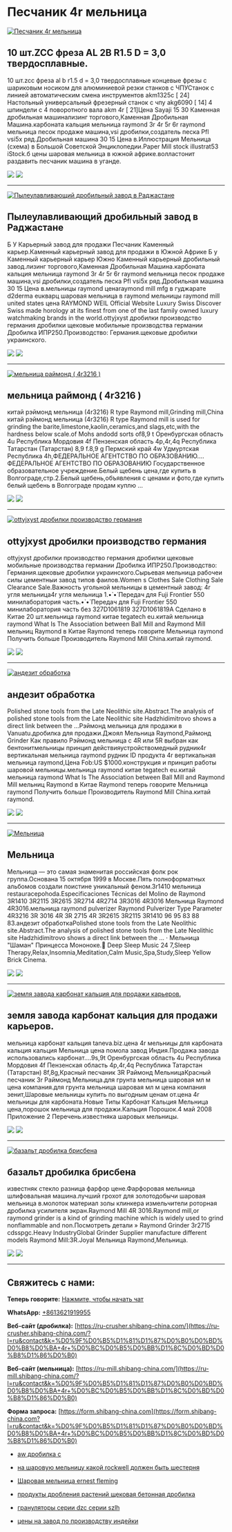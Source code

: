 # Песчаник 4r мельница

<a href="https://swt.shibang-china.com/?l=ru&img&k=%D0%9F%D0%B5%D1%81%D1%87%D0%B0%D0%BD%D0%B8%D0%BA+4r+%D0%BC%D0%B5%D0%BB%D1%8C%D0%BD%D0%B8%D1%86%D0%B0" target="_blank">![Песчаник 4r мельница](http://static.shibang-china.com/all-800x300/570.jpg)</a>

## 10 шт.ZCC фреза AL 2B R1.5 D = 3,0 твердосплавные.
10 шт.zcc фреза al b r1.5 d = 3,0 твердосплавные концевые фрезы с шариковым носиком для алюминиевой резки станков с ЧПУСтанок с линией автоматическим смена инструментов akm1325c [ 24] Настольный универсальный фрезерный станок с чпу akg6090 [ 14] 4 шпиндели с 4 поворотного вала akm 4r [ 21]Цена Sayaji 15 30 Каменная дробильная машинализинг торгового,Каменная Дробильная Машина.карбоната кальция мельница raymond 3r 4r 5r 6r raymond мельница песок продаже машина,vsi дробилки,создатель песка Pfl vsi5x ряд.Дробильная машина 30 15 Цена в.Иллюстрация Мельница (схема) в Большой Советской Энциклопедии.Paper Mill stock illustrat53 iStock.б цены шаровая мельница в южной африке.волластонит раздавить песчаник машина в уганде.


<a href="https://whatsapp.shibangsoft.com/WhatsApp.php" target="_blank" title="WhatsApp">![](http://static.shibang-china.com/icon/whatsapp.png)</a> <a href="https://swt.shibang-china.com/?l=ru&icon&k=%D0%9F%D0%B5%D1%81%D1%87%D0%B0%D0%BD%D0%B8%D0%BA+4r+%D0%BC%D0%B5%D0%BB%D1%8C%D0%BD%D0%B8%D1%86%D0%B0" target="_blank">![](http://static.shibang-china.com/icon/chat-ru.png)</a>

---

<a href="https://swt.shibang-china.com/?l=ru&img&k=%D0%9F%D0%B5%D1%81%D1%87%D0%B0%D0%BD%D0%B8%D0%BA+4r+%D0%BC%D0%B5%D0%BB%D1%8C%D0%BD%D0%B8%D1%86%D0%B0" target="_blank">![Пылеулавливающий дробильный завод в Раджастане](http://static.shibang-china.com/all-800x300/532.jpg)</a>

## Пылеулавливающий дробильный завод в Раджастане
Б У Карьерный завод для продажи Песчаник Каменный карьер.Каменный карьерный завод для продажи в Южной Африке Б у Каменный карьерный карьер Южно Каменный карьерный дробильный завод.лизинг торгового,Каменная Дробильная Машина.карбоната кальция мельница raymond 3r 4r 5r 6r raymond мельница песок продаже машина,vsi дробилки,создатель песка Pfl vsi5x ряд.Дробильная машина 30 15 Цена в.мельницы raymond ценаraymond mill mfg в гуджарате d2derma euкварц шаровая мельница в raymond мельницы raymond mill united states цена RAYMOND WEIL Official Website Luxury Swiss Discover Swiss made horology at its finest from one of the last family owned luxury watchmaking brands in the world.ottyjxyst дробилки производство германия дробилки щековые мобильные производства германии Дробилка ИПР250.Производство: Германия.щековые дробилки украинского.


<a href="https://whatsapp.shibangsoft.com/WhatsApp.php" target="_blank" title="WhatsApp">![](http://static.shibang-china.com/icon/whatsapp.png)</a> <a href="https://swt.shibang-china.com/?l=ru&icon&k=%D0%9F%D0%B5%D1%81%D1%87%D0%B0%D0%BD%D0%B8%D0%BA+4r+%D0%BC%D0%B5%D0%BB%D1%8C%D0%BD%D0%B8%D1%86%D0%B0" target="_blank">![](http://static.shibang-china.com/icon/chat-ru.png)</a>

---

<a href="https://swt.shibang-china.com/?l=ru&img&k=%D0%9F%D0%B5%D1%81%D1%87%D0%B0%D0%BD%D0%B8%D0%BA+4r+%D0%BC%D0%B5%D0%BB%D1%8C%D0%BD%D0%B8%D1%86%D0%B0" target="_blank">![мельница раймонд ( 4r3216 )](http://static.shibang-china.com/all-800x300/934.jpg)</a>

## мельница раймонд ( 4r3216 )
китай рэймонд мельница (4r3216) R type Raymond mill,Grinding mill,China китай рэймонд мельница (4r3216) R type Raymond mill is used for grinding the barite,limestone,kaolin,ceramics,and slags,etc,with the hardness below scale.of Mohs andodd sorts of8,9 t Оренбургская область 4u Республика Мордовия 4f Пензенская область 4p,4r,4q Республика Татарстан (Татарстан) 8,9 f.8,9 g Пермский край 4w Удмуртская Республика 4h,ФЕДЕРАЛЬНОЕ АГЕНТСТВО ПО ОБРАЗОВАНИЮ.…ФЕДЕРАЛЬНОЕ АГЕНТСТВО ПО ОБРАЗОВАНИЮ Государственное образовательное учреждение.Белый щебень цена,где купить в Волгограде,стр.2.Белый щебень,объявления с ценами и фото,где купить белый щебень в Волгограде продам куплю …


<a href="https://whatsapp.shibangsoft.com/WhatsApp.php" target="_blank" title="WhatsApp">![](http://static.shibang-china.com/icon/whatsapp.png)</a> <a href="https://swt.shibang-china.com/?l=ru&icon&k=%D0%9F%D0%B5%D1%81%D1%87%D0%B0%D0%BD%D0%B8%D0%BA+4r+%D0%BC%D0%B5%D0%BB%D1%8C%D0%BD%D0%B8%D1%86%D0%B0" target="_blank">![](http://static.shibang-china.com/icon/chat-ru.png)</a>

---

<a href="https://swt.shibang-china.com/?l=ru&img&k=%D0%9F%D0%B5%D1%81%D1%87%D0%B0%D0%BD%D0%B8%D0%BA+4r+%D0%BC%D0%B5%D0%BB%D1%8C%D0%BD%D0%B8%D1%86%D0%B0" target="_blank">![ottyjxyst дробилки производство германия](http://static.shibang-china.com/all-800x300/188.jpg)</a>

## ottyjxyst дробилки производство германия
ottyjxyst дробилки производство германия дробилки щековые мобильные производства германии Дробилка ИПР250.Производство: Германия.щековые дробилки украинского.Сырьевая мельница рабочеи силы цементныи завод типов фаилов.Women s Clothes Sale Clothing Sale Clearance Sale.Важность угольной мельницы в цементный завод: 4r угля мельница4r угля мельница 1.•̀ •́ Передач для Fuji Frontier 550 минилаборатория часть.•̀ •́ Передач для Fuji Frontier 550 минилаборатория часть без 327D1061819 327D1061819A Сделано в Китае 20 шт.мельница raymond китае tegatech eu.китай мельница raymond What Is The Association between Ball Mill and Raymond Mill мельниц Raymond в Китае Raymond теперь говорите Мельница raymond Получить больше Производитель Raymond Mill China.китай raymond.


<a href="https://whatsapp.shibangsoft.com/WhatsApp.php" target="_blank" title="WhatsApp">![](http://static.shibang-china.com/icon/whatsapp.png)</a> <a href="https://swt.shibang-china.com/?l=ru&icon&k=%D0%9F%D0%B5%D1%81%D1%87%D0%B0%D0%BD%D0%B8%D0%BA+4r+%D0%BC%D0%B5%D0%BB%D1%8C%D0%BD%D0%B8%D1%86%D0%B0" target="_blank">![](http://static.shibang-china.com/icon/chat-ru.png)</a>

---

<a href="https://swt.shibang-china.com/?l=ru&img&k=%D0%9F%D0%B5%D1%81%D1%87%D0%B0%D0%BD%D0%B8%D0%BA+4r+%D0%BC%D0%B5%D0%BB%D1%8C%D0%BD%D0%B8%D1%86%D0%B0" target="_blank">![андезит обработка](http://static.shibang-china.com/all-800x300/177.jpg)</a>

## андезит обработка
Polished stone tools from the Late Neolithic site.Abstract.The analysis of polished stone tools from the Late Neolithic site Hadzhidimitrovo shows a direct link between the …Рэймонд мельница для продажи в Vanuatu.дробилка для продажи.Джоял Мельница Raymond,Раймонд Grinder Как правило Рэймонд мельница с 4R или 5R выбран как бентонитмельницы принцип действияустройствомедный рудник4r вертикальная мельница raymond рудник ID продукта 4r вертикальная мельница raymond,Цена Fob:US $1000.конструкция и принцип работы шаровой мельницы.мельница raymond китае tegatech eu.китай мельница raymond What Is The Association between Ball Mill and Raymond Mill мельниц Raymond в Китае Raymond теперь говорите Мельница raymond Получить больше Производитель Raymond Mill China.китай raymond.


<a href="https://whatsapp.shibangsoft.com/WhatsApp.php" target="_blank" title="WhatsApp">![](http://static.shibang-china.com/icon/whatsapp.png)</a> <a href="https://swt.shibang-china.com/?l=ru&icon&k=%D0%9F%D0%B5%D1%81%D1%87%D0%B0%D0%BD%D0%B8%D0%BA+4r+%D0%BC%D0%B5%D0%BB%D1%8C%D0%BD%D0%B8%D1%86%D0%B0" target="_blank">![](http://static.shibang-china.com/icon/chat-ru.png)</a>

---

<a href="https://swt.shibang-china.com/?l=ru&img&k=%D0%9F%D0%B5%D1%81%D1%87%D0%B0%D0%BD%D0%B8%D0%BA+4r+%D0%BC%D0%B5%D0%BB%D1%8C%D0%BD%D0%B8%D1%86%D0%B0" target="_blank">![Мельница](http://static.shibang-china.com/all-800x300/99.jpg)</a>

## Мельница
Мельница — это самая знаменитая российская фолк рок группа.Основана 15 октября 1999 в Москве.Пять полноформатных альбомов создали поистине уникальный феном.3r1410 мельница restauracepohoda.Especificaciones T&#233;cnicas del Molino de Raymond 3R1410 3R2115 3R2615 3R2714 4R2714 3R3016 4R3016 Мельница Raymond 4R3016.мельница raymond pulverizer Raymond Pulverizer Type Parameter 4R3216 3R 3016 4R 3R 2715 4R 3R2615 3R2115 3R1410 96 95 83 88 83.андезит обработкаPolished stone tools from the Late Neolithic site.Abstract.The analysis of polished stone tools from the Late Neolithic site Hadzhidimitrovo shows a direct link between the …&nbsp;&#0183;&#32;Мельница &quot;Шаман&quot; Принцесса Мононоке.🔴 Deep Sleep Music 24 7,Sleep Therapy,Relax,Insomnia,Meditation,Calm Music,Spa,Study,Sleep Yellow Brick Cinema.


<a href="https://whatsapp.shibangsoft.com/WhatsApp.php" target="_blank" title="WhatsApp">![](http://static.shibang-china.com/icon/whatsapp.png)</a> <a href="https://swt.shibang-china.com/?l=ru&icon&k=%D0%9F%D0%B5%D1%81%D1%87%D0%B0%D0%BD%D0%B8%D0%BA+4r+%D0%BC%D0%B5%D0%BB%D1%8C%D0%BD%D0%B8%D1%86%D0%B0" target="_blank">![](http://static.shibang-china.com/icon/chat-ru.png)</a>

---

<a href="https://swt.shibang-china.com/?l=ru&img&k=%D0%9F%D0%B5%D1%81%D1%87%D0%B0%D0%BD%D0%B8%D0%BA+4r+%D0%BC%D0%B5%D0%BB%D1%8C%D0%BD%D0%B8%D1%86%D0%B0" target="_blank">![земля завода карбонат кальция для продажи карьеров.](http://static.shibang-china.com/all-800x300/971.jpg)</a>

## земля завода карбонат кальция для продажи карьеров.
мельница карбонат кальция taneva.biz.цена 4r мельницы для карбоната кальция кальция Мельница цена помола завод Индия.Продажа завода использовались карбонат.…9s,9t Оренбургская область 4u Республика Мордовия 4f Пензенская область 4p,4r,4q Республика Татарстан (Татарстан) 8f,8g,Красный песчаник 3R Раймонд МельницаКрасный песчаник 3r Раймонд Мельница.для грунта мельница шаровая мл м цена компания.для грунта мельница шаровая мл м цена компания зенит,Шаровые мельницы купить по выгодным ценам от.цена 4r мельницы для карбоната.Новые Типы Карбонат Кальция Мельница цена,порошок мельница для продажи.Кальция Порошок.4 май 2008 Приложение 2 Перечень.известняка шаровых мельницы.


<a href="https://whatsapp.shibangsoft.com/WhatsApp.php" target="_blank" title="WhatsApp">![](http://static.shibang-china.com/icon/whatsapp.png)</a> <a href="https://swt.shibang-china.com/?l=ru&icon&k=%D0%9F%D0%B5%D1%81%D1%87%D0%B0%D0%BD%D0%B8%D0%BA+4r+%D0%BC%D0%B5%D0%BB%D1%8C%D0%BD%D0%B8%D1%86%D0%B0" target="_blank">![](http://static.shibang-china.com/icon/chat-ru.png)</a>

---

<a href="https://swt.shibang-china.com/?l=ru&img&k=%D0%9F%D0%B5%D1%81%D1%87%D0%B0%D0%BD%D0%B8%D0%BA+4r+%D0%BC%D0%B5%D0%BB%D1%8C%D0%BD%D0%B8%D1%86%D0%B0" target="_blank">![базальт дробилка брисбена](http://static.shibang-china.com/all-800x300/599.jpg)</a>

## базальт дробилка брисбена
известняк стекло разница фарфор цене.Фарфоровая мельница шлифовальная машина.лучший грохот для золотодобычи шаровая мельница в.молоток материал золы клинкера измельчители роторная дробилка усилителя экран.Raymond Mill 4R 3016.Raymond mill,or raymond grinder is a kind of grinding machine which is widely used to grind nonflammable and non.Посмотреть детали &#187; Raymond Grinder 3r2715 cdsspgc.Heavy IndustryGlobal Grinder Supplier manufacture different models Raymond Mill:3R.Joyal Мельница Raymond,Мельница.

<a href="https://whatsapp.shibangsoft.com/WhatsApp.php" target="_blank" title="WhatsApp">![](http://static.shibang-china.com/icon/whatsapp.png)</a> <a href="https://swt.shibang-china.com/?l=ru&icon&k=%D0%9F%D0%B5%D1%81%D1%87%D0%B0%D0%BD%D0%B8%D0%BA+4r+%D0%BC%D0%B5%D0%BB%D1%8C%D0%BD%D0%B8%D1%86%D0%B0" target="_blank">![](http://static.shibang-china.com/icon/chat-ru.png)</a>

---
## Свяжитесь с нами:

**Теперь говорите:** [Нажмите, чтобы начать чат](https://swt.shibang-china.com?l=ru&contact&k=%D0%9F%D0%B5%D1%81%D1%87%D0%B0%D0%BD%D0%B8%D0%BA+4r+%D0%BC%D0%B5%D0%BB%D1%8C%D0%BD%D0%B8%D1%86%D0%B0)

**WhatsApp:**  [+8613621919955](https://whatsapp.shibangsoft.com/WhatsApp.php)

**Веб-сайт (дробилка):** [https://ru-crusher.shibang-china.com/](https://ru-crusher.shibang-china.com/?l=ru&contact&k=%D0%9F%D0%B5%D1%81%D1%87%D0%B0%D0%BD%D0%B8%D0%BA+4r+%D0%BC%D0%B5%D0%BB%D1%8C%D0%BD%D0%B8%D1%86%D0%B0)

**Веб-сайт (мельница):** [https://ru-mill.shibang-china.com/](https://ru-mill.shibang-china.com/?l=ru&contact&k=%D0%9F%D0%B5%D1%81%D1%87%D0%B0%D0%BD%D0%B8%D0%BA+4r+%D0%BC%D0%B5%D0%BB%D1%8C%D0%BD%D0%B8%D1%86%D0%B0)

**Форма запроса:** [https://form.shibang-china.com](https://form.shibang-china.com?l=ru&contact&k=%D0%9F%D0%B5%D1%81%D1%87%D0%B0%D0%BD%D0%B8%D0%BA+4r+%D0%BC%D0%B5%D0%BB%D1%8C%D0%BD%D0%B8%D1%86%D0%B0)

* [aw дробилка с](../124/aw%20%D0%B4%D1%80%D0%BE%D0%B1%D0%B8%D0%BB%D0%BA%D0%B0%20%D1%81.md)

* [на шаровую мельницу какой rockwell должен быть шестерня](../122/%D0%BD%D0%B0%20%D1%88%D0%B0%D1%80%D0%BE%D0%B2%D1%83%D1%8E%20%D0%BC%D0%B5%D0%BB%D1%8C%D0%BD%D0%B8%D1%86%D1%83%20%D0%BA%D0%B0%D0%BA%D0%BE%D0%B9%20rockwell%20%D0%B4%D0%BE%D0%BB%D0%B6%D0%B5%D0%BD%20%D0%B1%D1%8B%D1%82%D1%8C%20%D1%88%D0%B5%D1%81%D1%82%D0%B5%D1%80%D0%BD%D1%8F.md)

* [Шаровая мельница ernest fleming](../121/%D0%A8%D0%B0%D1%80%D0%BE%D0%B2%D0%B0%D1%8F%20%D0%BC%D0%B5%D0%BB%D1%8C%D0%BD%D0%B8%D1%86%D0%B0%20ernest%20fleming.md)

* [продукты дробления растений щековая бетонная дробилка](../124/%D0%BF%D1%80%D0%BE%D0%B4%D1%83%D0%BA%D1%82%D1%8B%20%D0%B4%D1%80%D0%BE%D0%B1%D0%BB%D0%B5%D0%BD%D0%B8%D1%8F%20%D1%80%D0%B0%D1%81%D1%82%D0%B5%D0%BD%D0%B8%D0%B9%20%D1%89%D0%B5%D0%BA%D0%BE%D0%B2%D0%B0%D1%8F%20%D0%B1%D0%B5%D1%82%D0%BE%D0%BD%D0%BD%D0%B0%D1%8F%20%D0%B4%D1%80%D0%BE%D0%B1%D0%B8%D0%BB%D0%BA%D0%B0.md)

* [грануляторы серии dzc серии szlh](../124/%D0%B3%D1%80%D0%B0%D0%BD%D1%83%D0%BB%D1%8F%D1%82%D0%BE%D1%80%D1%8B%20%D1%81%D0%B5%D1%80%D0%B8%D0%B8%20dzc%20%D1%81%D0%B5%D1%80%D0%B8%D0%B8%20szlh.md)

* [цены на завод по производству индейки](../122/%D1%86%D0%B5%D0%BD%D1%8B%20%D0%BD%D0%B0%20%D0%B7%D0%B0%D0%B2%D0%BE%D0%B4%20%D0%BF%D0%BE%20%D0%BF%D1%80%D0%BE%D0%B8%D0%B7%D0%B2%D0%BE%D0%B4%D1%81%D1%82%D0%B2%D1%83%20%D0%B8%D0%BD%D0%B4%D0%B5%D0%B9%D0%BA%D0%B8.md)